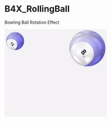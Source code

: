 # B4X_RollingBall
Bowling Ball Rotation Effect

<img src="https://github.com/B4X-StarDust/B4X_RollingBall/blob/main/Video%202.gif">
